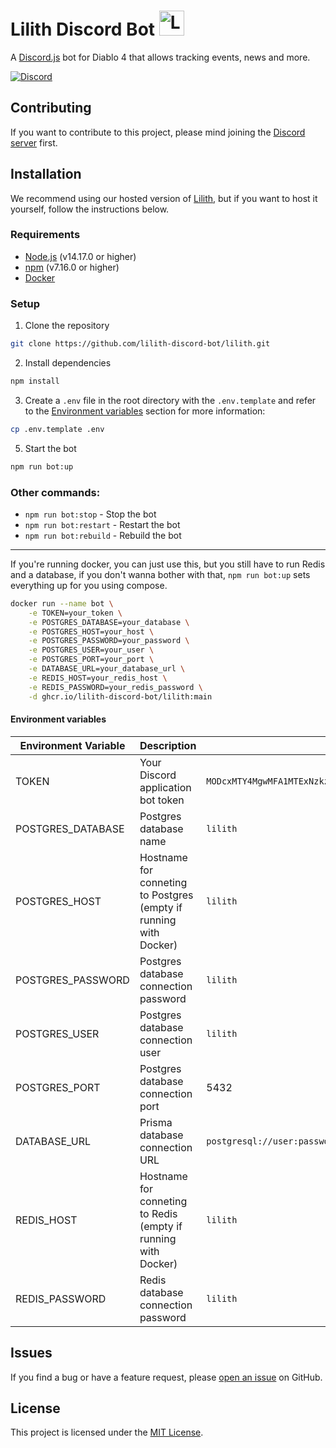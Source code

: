 # Lilith Discord Bot <img src="https://s3.glazk0.dev/lilith/lilith_logo_data/LilithSticker.png" height="40" width="40" alt="Lilith's logo" />

A [Discord.js](https://discord.js.org/#/) bot for Diablo 4 that allows tracking events, news and more.

[![Discord](https://img.shields.io/discord/1116374937389764698.svg?logo=discord)](https://discord.gg/Mv2yCrJK87)

## Contributing

If you want to contribute to this project, please mind joining the [Discord server](https://discord.gg/Mv2yCrJK87) first.

## Installation

We recommend using our hosted version of [Lilith](https://lilith.mom/invite), but if you want to host it yourself, follow the instructions below.

### Requirements

- [Node.js](https://nodejs.org/en/) (v14.17.0 or higher)
- [npm](https://www.npmjs.com/) (v7.16.0 or higher)
- [Docker](https://www.docker.com/)

### Setup

1. Clone the repository

```bash
git clone https://github.com/lilith-discord-bot/lilith.git
```

2. Install dependencies

```bash
npm install
```

3. Create a `.env` file in the root directory with the `.env.template` and refer to the [Environment variables](#environment-variables) section for more information:

```bash
cp .env.template .env
```

5. Start the bot

```bash
npm run bot:up
```

### Other commands:

- `npm run bot:stop` - Stop the bot
- `npm run bot:restart` - Restart the bot
- `npm run bot:rebuild` - Rebuild the bot

---

If you're running docker, you can just use this, but you still have to run Redis and a database, if you don't wanna bother with that, `npm run bot:up` sets everything up for you using compose.

```bash
docker run --name bot \
    -e TOKEN=your_token \
    -e POSTGRES_DATABASE=your_database \
    -e POSTGRES_HOST=your_host \
    -e POSTGRES_PASSWORD=your_password \
    -e POSTGRES_USER=your_user \
    -e POSTGRES_PORT=your_port \
    -e DATABASE_URL=your_database_url \
    -e REDIS_HOST=your_redis_host \
    -e REDIS_PASSWORD=your_redis_password \
    -d ghcr.io/lilith-discord-bot/lilith:main
```

#### Environment variables

| Environment Variable | Description                                                       | Example                                                                    | Default |
| -------------------- | ----------------------------------------------------------------- | -------------------------------------------------------------------------- | ------- |
| TOKEN                | Your Discord application bot token                                | `MODcxMTY4MgwMFA1MTExNzkzY0.YGm7oQ.AXHbbfpSxi_Cpk1B1Vz_DGV0A0i62NS_XPBCpf` | N\A     |
| POSTGRES_DATABASE    | Postgres database name                                            | `lilith`                                                                   | N\A     |
| POSTGRES_HOST        | Hostname for conneting to Postgres (empty if running with Docker) | `lilith`                                                                   | N\A     |
| POSTGRES_PASSWORD    | Postgres database connection password                             | `lilith`                                                                   | N\A     |
| POSTGRES_USER        | Postgres database connection user                                 | `lilith`                                                                   | N\A     |
| POSTGRES_PORT        | Postgres database connection port                                 | 5432                                                                       | 5432    |
| DATABASE_URL         | Prisma database connection URL                                    | `postgresql://user:password@host:5432/database`                            | N\A     |
| REDIS_HOST           | Hostname for conneting to Redis (empty if running with Docker)    | `lilith`                                                                   | N\A     |
| REDIS_PASSWORD       | Redis database connection password                                | `lilith`                                                                   | N\A     |

## Issues

If you find a bug or have a feature request, please [open an issue](https://github.com/lilith-discord-bot/lilith/issues/new/choose) on GitHub.

## License

This project is licensed under the [MIT License](LICENSE).
